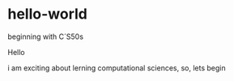 # hello-world
beginning with C´S50s

Hello

i am exciting about lerning computational
sciences, so, lets begin
